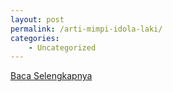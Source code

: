 ```yaml
---
layout: post
permalink: /arti-mimpi-idola-laki/
categories:
    - Uncategorized
---
```


[Baca Selengkapnya](/08)